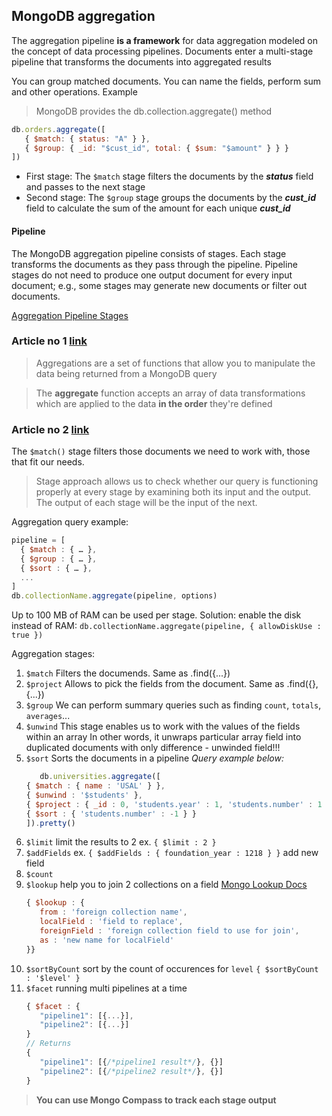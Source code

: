 ## MongoDB aggregation

The aggregation pipeline **is a framework** for data aggregation modeled on the concept of data processing pipelines. Documents enter a multi-stage pipeline that transforms the documents into aggregated results

You can group matched documents. You can name the fields, perform sum and other operations. Example

> MongoDB provides the db.collection.aggregate() method

```js
db.orders.aggregate([
   { $match: { status: "A" } },
   { $group: { _id: "$cust_id", total: { $sum: "$amount" } } }
])
```

- First stage: The `$match` stage filters the documents by the ***status*** field and passes to the next stage
- Second stage: The `$group` stage groups the documents by the ***cust_id*** field to calculate the sum of the amount for each unique ***cust_id***

#### Pipeline
The MongoDB aggregation pipeline consists of stages. Each stage transforms the documents as they pass through the pipeline. Pipeline stages do not need to produce one output document for every input document; e.g., some stages may generate new documents or filter out documents.

[Aggregation Pipeline Stages](https://docs.mongodb.com/manual/reference/operator/aggregation-pipeline/#aggregation-pipeline-operator-reference)

### Article no 1 [link](https://www.compose.com/articles/aggregations-in-mongodb-by-example/)


> Aggregations are a set of functions that allow you to manipulate the data being returned from a MongoDB query

> The **aggregate** function accepts an array of data transformations which are applied to the data **in the order** they're defined

### Article no 2 [link](https://studio3t.com/knowledge-base/articles/mongodb-aggregation-framework/)

The `$match()` stage filters those documents we need to work with, those that fit our needs.

> Stage approach allows us to check whether our query is functioning properly at every stage by examining both its input and the output. The output of each stage will be the input of the next.

Aggregation query example:
```js
pipeline = [
  { $match : { … },
  { $group : { … },
  { $sort : { … },
  ...
]
db.collectionName.aggregate(pipeline, options)
```

Up to 100 MB of RAM can be used per stage.
Solution: enable the disk instead of RAM:
`db.collectionName.aggregate(pipeline, { allowDiskUse : true })`

Aggregation stages:
1. `$match`
   Filters the documends. Same as .find({...})
1. `$project`
   Allows to pick the fields from the document. Same as .find({}, {...})
1. `$group`
   We can perform summary queries such as finding `count`, `totals`, `averages`...
1. `$unwind`
   This stage enables us to work with the values of the fields within an array
   In other words, it unwraps particular array field into duplicated documents with only difference - unwinded field!!!
1. `$sort`
   Sorts the documents in a pipeline
   _Query example below:_
   ```js
      db.universities.aggregate([
   { $match : { name : 'USAL' } },
   { $unwind : '$students' },
   { $project : { _id : 0, 'students.year' : 1, 'students.number' : 1 } },
   { $sort : { 'students.number' : -1 } }
   ]).pretty()
   ```
1. `$limit` limit the results to 2 ex. `{ $limit : 2 }`
1. `$addFields` ex. `{ $addFields : { foundation_year : 1218 } }` add new field
1. `$count` 
1. `$lookup` help you to join 2 collections on a field [Mongo Lookup Docs](https://docs.mongodb.com/manual/reference/operator/aggregation/lookup/)
   ```js
   { $lookup : {
      from : 'foreign collection name',
      localField : 'field to replace',
      foreignField : 'foreign collection field to use for join',
      as : 'new name for localField'
   }}
   ```
1. `$sortByCount` sort by the count of occurences for `level` `{ $sortByCount : '$level' }`
1. `$facet` running multi pipelines at a time
   ```js
   { $facet : {
      "pipeline1": [{...}],
      "pipeline2": [{...}]
   }
   // Returns
   {
      "pipeline1": [{/*pipeline1 result*/}, {}]
      "pipeline2": [{/*pipeline2 result*/}, {}]
   }
   ```

> **You can use Mongo Compass to track each stage output**